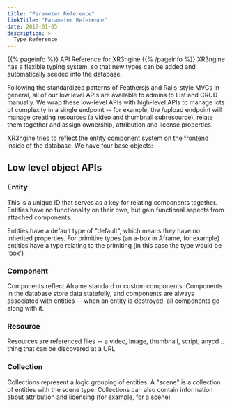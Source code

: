 ```yaml
---
title: "Parameter Reference"
linkTitle: "Parameter Reference"
date: 2017-01-05
description: >
  Type Reference
---
```


{{% pageinfo %}}
API Reference for XR3ngine
{{% /pageinfo %}}
XR3ngine has a flexible typing system, so that new types can be added and automatically seeded into the database.

Following the standardized patterns of Feathersjs and Rails-style MVCs in general, all of our low level APIs are available to admins to List and CRUD manually. We wrap these low-level APIs with high-level APIs to manage lots of complexity in a single endpoint -- for example, the /upload endpoint will manage creating resources (a video and thumbnail subresource), relate them together and assign ownership, attribution and license properties.

XR3ngine tries to reflect the entity component system on the frontend inside of the database. We have four base objects:

## Low level object APIs

### Entity
This is a unique ID that serves as a key for relating components together. Entities have no functionality on their own, but gain functional aspects from attached components.

Entities have a default type of "default", which means they have no inherited properties. For primitive types (an a-box in Aframe, for example) entities have a type relating to the primiting (in this case the type would be 'box')

### Component
Components reflect Aframe standard or custom components. Components in the database store data statefully, and components are always associated with entities -- when an entity is destroyed, all components go along with it.

### Resource
Resources are referenced files -- a video, image, thumbnail, script, anycd ..
thing that can be discovered at a URL

### Collection
Collections represent a logic grouping of entities. A "scene" is a collection of entities with the scene type. Collections can also contain information about attribution and licensing (for example, for a scene)